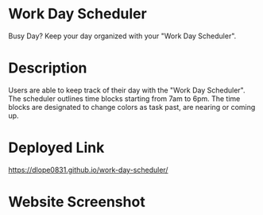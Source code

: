 # Work Day Scheduler 
Busy Day? Keep your day organized with your "Work Day Scheduler".

# Description
Users are able to keep track of their day with the "Work Day Scheduler". The scheduler outlines time blocks starting from 7am to 6pm. The time blocks are designated to change colors as task past, are nearing or coming up. 
# Deployed Link
https://dlope0831.github.io/work-day-scheduler/

# Website Screenshot
